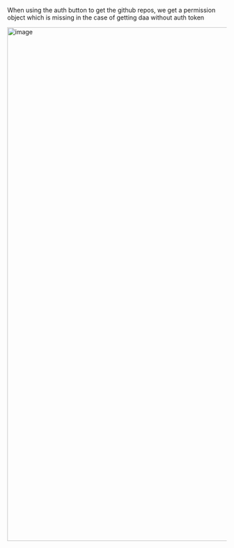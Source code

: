 

When using the auth button to get the github repos, we get a permission object which is missing in the case of getting daa without auth token

<img width="1176" alt="image" src="https://user-images.githubusercontent.com/3461182/171518675-20c176a0-bc45-4c75-adb3-dc1dbc0dccdd.png">

